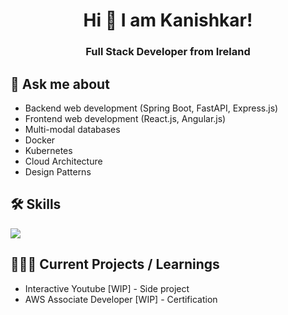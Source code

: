 <h1 align="center">Hi 👋 I am Kanishkar!</h1>
<h3 align="center">Full Stack Developer from Ireland</h3>
  
## 💬 Ask me about
- Backend web development (Spring Boot, FastAPI, Express.js)
- Frontend web development (React.js, Angular.js)
- Multi-modal databases
- Docker
- Kubernetes
- Cloud Architecture
- Design Patterns

## 🛠️ Skills
<a href="https://skillicons.dev">
  <img src="https://skillicons.dev/icons?i=java,python,c,haskell,mysql,postgres,mongo,js,ts,html,css,nodejs,spring,react,angular,express,fastapi,kafka,git,kubernetes,docker,jenkins,githubactions,aws" />
</a>

## 👨🏻‍💻 Current Projects / Learnings
- Interactive Youtube [WIP] - Side project
- AWS Associate Developer [WIP] - Certification


